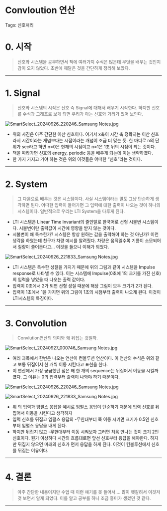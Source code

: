 # Convloution 연산

Tags: 신호처리

# 0. 시작

> 신호와 시스템을 공부하면서 책에 여러가지 수식은 많은데 무엇을 배우는 것인지 감이 오지 않았다.  초반에 깨달은 것을 간단하게 정리해 보았다.
> 

---

# 1. Signal

> 신호와 시스템의 시작은 신호 즉 Signal에 대해서 배우기 시작한다. 하지만 신호를 수식과 그래프로 보게 되면 우리가 아는 신호와 거리가 있어 보인다.
> 

![SmartSelect_20240926_220246_Samsung Notes.jpg](SmartSelect_20240926_220246_Samsung_Notes.jpg)

- 위의 사진은 아주 간단한 이산 신호이다. 여기서 x축이 시간 축 정확히는 이산 신호라서 시간이라는 개념보다는 시점이라는 개념이 조금 더 맞는 듯. 한 마디로 n의 단위가 sec라고 하면 n=0은 현재의 시점이고 n=1은 1초 뒤의 시점이 되는 것이다.
- 책을 따라가면 신호의 energy, periodic 등을 배우게 되는데 이는 생략하겠다.
- 한 가지 가지고 가야 하는 것은 위의 이것들은 어떠한 “신호”라는 것이다.

---

# 2. System

> 그 다음으로 배우는 것은 시스템이다. 사실 시스템이라는 말도 그냥 단순하게 생각하면 된다. 어떠한 입력이 들어가면 그 입력에 대한 출력이 나오는 것이 하나의 시스템이다. 일반적으로 우리는 LTI System을 다루게 된다.
> 
- LTI 시스템은 Linear Time Invariant의 줄인말로 한국어로 선형 시불변 시스템이다. 시불변이란 출력값이 시간에 영향을 받지 않는 것이다.
- 시불변이 왜 특수한가? 시스템은 항상 원하는 값을 출력해야 하는 것 아닌가? 이런 생각을 하였는데 친구가 차량 예시를 알려줬다. 차량은 움직일수록 기름이 소모되어서 질량이 줄어든다고… 이것을 들으니 이해가 되었다.

![SmartSelect_20240926_221833_Samsung Notes.jpg](SmartSelect_20240926_221833_Samsung_Notes.jpg)

- LTI 시스템은 특수한 성질을 가지기 때문에 위의 그림과 같이 시스템을 Impulse response로 나타낼 수 있다. 이는 시스템에 Impulse(0초에 1의 크기를 가진 신호)의 입력을 넣었을 때 나오는 출력 값이다.
- 입력이 0초에서 2가 되면 선형 성질 때문에 해당 그림이 모두 크기가 2가 된다.
- 입력이 1초에서 1을 가지면 위의 그림이 1초의 시점부터 출력이 나오게 된다. 이것이 LTI시스템의  특징이다.

---

# 3. Convolution

> Convlution연산의 의미와 왜 뒤집는 것일까.
> 

![SmartSelect_20240927_000746_Samsung Notes.jpg](SmartSelect_20240927_000746_Samsung_Notes.jpg)

- 여러 과목에서 한번은 나오는 연산이 컨볼루션 연산이다. 이 연산의 수식은 위와 같고 보통 뒤집어서 한 개씩 이동 시킨다고 표현을 한다.
- 이 연산에서 가장 궁금했던 점은 왜 한 개의 sequence는 뒤집어서 이동을 시킬까 였다. 그 이유는 0의 입력부터 출력이 나와야 하기 때문이다.

![SmartSelect_20240926_220246_Samsung Notes.jpg](SmartSelect_20240926_220246_Samsung_Notes.jpg)

![SmartSelect_20240926_221833_Samsung Notes.jpg](SmartSelect_20240926_221833_Samsung_Notes.jpg)

- 위 의 입력과 임펄스 응답을 예시로 임펄스 응답이 단순하기 때문에 입력 신호를 뒤집어서 이동을 시킨다고 생각하자
- 입력 신호를 뒤집고 임펄스 응답의 -무한대부터 쭉 이동 시키면 크기가 0.5인 신호부터 임펄스 응답을 내게 된다.
- 하지만 뒤집지 않고 -무한대부터 이동 시켜보자 그러면 처음 만나는 것이 크기 2인 신호이다. 뭔가 이상하다 시간의 흐름대로면 앞선 신호부터 응답을 해야한다. 하지만 뒤집지 않으면 미래의 신호가 먼저 응답을 하게 된다. 이것이 컨볼루션에서 신호를 뒤집는 이유이다.

---

# 4. 결론

> 아주 간단한 내용이지만 수업 때 이런 얘기를 못 들어서…. 많이 헷갈려서 이것저것 보면서 알게 되었다. 이를 알고 공부를 하니 조금 흥미가 생겼던 것 같다.
> 

---
